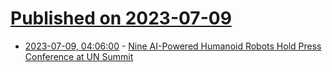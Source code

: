# [Published on 2023-07-09](index.md)

* [2023-07-09, 04:06:00](https://hardware.slashdot.org/story/23/07/09/040210/nine-ai-powered-humanoid-robots-hold-press-conference-at-un-summit?utm_source=rss1.0mainlinkanon&utm_medium=feed) - [Nine AI-Powered Humanoid Robots Hold Press Conference at UN Summit](https://hardware.slashdot.org/story/23/07/09/040210/nine-ai-powered-humanoid-robots-hold-press-conference-at-un-summit?utm_source=rss1.0mainlinkanon&utm_medium=feed)
